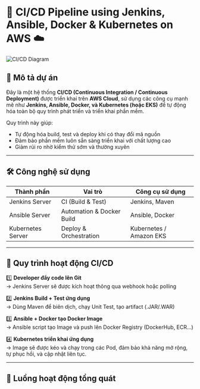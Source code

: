 # 🚀 CI/CD Pipeline using Jenkins, Ansible, Docker & Kubernetes on AWS ☁️

![CI/CD Diagram](https://private-user-images.githubusercontent.com/112816078/434653588-6c16688e-b984-4b7e-afea-2146d0219e29.png?jwt=eyJhbGciOiJIUzI1NiIsInR5cCI6IkpXVCJ9.eyJpc3MiOiJnaXRodWIuY29tIiwiYXVkIjoicmF3LmdpdGh1YnVzZXJjb250ZW50LmNvbSIsImtleSI6ImtleTUiLCJleHAiOjE3NDQ4NzAwNzEsIm5iZiI6MTc0NDg2OTc3MSwicGF0aCI6Ii8xMTI4MTYwNzgvNDM0NjUzNTg4LTZjMTY2ODhlLWI5ODQtNGI3ZS1hZmVhLTIxNDZkMDIxOWUyOS5wbmc_WC1BbXotQWxnb3JpdGhtPUFXUzQtSE1BQy1TSEEyNTYmWC1BbXotQ3JlZGVudGlhbD1BS0lBVkNPRFlMU0E1M1BRSzRaQSUyRjIwMjUwNDE3JTJGdXMtZWFzdC0xJTJGczMlMkZhd3M0X3JlcXVlc3QmWC1BbXotRGF0ZT0yMDI1MDQxN1QwNjAyNTFaJlgtQW16LUV4cGlyZXM9MzAwJlgtQW16LVNpZ25hdHVyZT02M2Q4MzMxMGEyZTg3NjJjYWI0ODBiNmMwMzJiZDQ5MzQyNzE5M2M5YjRjZGFiZThiNTdiYjZiYjE2ZTJmM2M1JlgtQW16LVNpZ25lZEhlYWRlcnM9aG9zdCJ9.Q1Q9E-kNzYPjMi3Ju7UUOZveDaALUj0C-ObJDuhdDK8)

## 📌 Mô tả dự án

Đây là một hệ thống **CI/CD (Continuous Integration / Continuous Deployment)** được triển khai trên **AWS Cloud**, sử dụng các công cụ mạnh mẽ như **Jenkins, Ansible, Docker, và Kubernetes (hoặc EKS)** để tự động hóa toàn bộ quy trình phát triển và triển khai phần mềm.

Quy trình này giúp:
- Tự động hóa build, test và deploy khi có thay đổi mã nguồn
- Đảm bảo phần mềm luôn sẵn sàng triển khai với chất lượng cao
- Giảm rủi ro nhờ kiểm thử sớm và thường xuyên

---

## 🛠️ Công nghệ sử dụng

| Thành phần | Vai trò | Công cụ sử dụng |
|------------|--------|----------------|
| Jenkins Server | CI (Build & Test) | Jenkins, Maven |
| Ansible Server | Automation & Docker Build | Ansible, Docker |
| Kubernetes Server | Deploy & Orchestration | Kubernetes / Amazon EKS |

---

## 🔄 Quy trình hoạt động CI/CD

1️⃣ **Developer đẩy code lên Git**  
→ Jenkins Server sẽ được kích hoạt thông qua webhook hoặc polling

2️⃣ **Jenkins Build + Test ứng dụng**  
→ Dùng Maven để biên dịch, chạy Unit Test, tạo artifact (.JAR/.WAR)

3️⃣ **Ansible + Docker tạo Docker Image**  
→ Ansible script tạo Image và push lên Docker Registry (DockerHub, ECR…)

4️⃣ **Kubernetes triển khai ứng dụng**  
→ Image sẽ được kéo và chạy trong các Pod, đảm bảo khả năng mở rộng, tự phục hồi, và cập nhật liên tục.

---

## 🔁 Luồng hoạt động tổng quát

